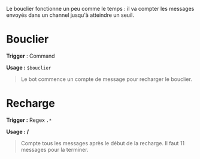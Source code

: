 Le bouclier fonctionne un peu comme le temps : il va compter les messages envoyés dans un channel jusqu'à atteindre un seuil.

# Bouclier

**Trigger** : Command

**Usage :** `$bouclier`

> Le bot commence un compte de message pour recharger le bouclier.  

# Recharge

**Trigger :** Regex `.*`

**Usage : /**

> Compte tous les messages après le début de la recharge. Il faut 11 messages pour la terminer.
